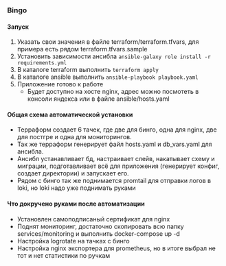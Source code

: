### Bingo

#### Запуск
1. Указать свои значения в файле terraform/terraform.tfvars, для примера есть рядом terraform.tfvars.sample
2. Установить зависимости ансибла `ansible-galaxy role install -r requirements.yml`
3. В каталоге terraform выполнить `terraform apply`
4. В каталоге ansible выполнить `ansible-playbook playbook.yaml`
5. Приложение готово к работе 
   * Будет доступно на хосте nginx, адрес можно посмотеть в консоли яндекса или в файле ansible/hosts.yaml



#### Общая схема автоматической установки
* Терраформ создает 6 тачек, где две для бинго, одна для nginx, две для постгре и одна для мониторингов. 
* Так же терраформ генерирует файл hosts.yaml и db_vars.yaml для ансибла.
* Ансибл устанавливает бд, настраивает слейв, накатывает схему и миграции, подготавливает всё для приложения 
(генерирует конфиг, создает директории) и запускает его.
* Рядом с бинго так же поднимается promtail для отправки логов в loki, но loki надо уже поднимать руками


#### Что докручено руками после автоматизации
* Установлен самоподписаный сертификат для nginx
* Поднят мониторинг, достаточно скопировать всю папку services/monitoring и выполнить docker-compose up -d
* Настройка logrotate на тачках с бинго
* Настройка nginx экспортера для prometheus, но в итоге выбрал не тот и нет статистики по ручкам
